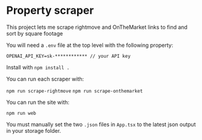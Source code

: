 # Property scraper
This project lets me scrape rightmove and OnTheMarket links to find and sort by square footage

You will need a `.env` file at the top level with the following property: 

```
OPENAI_API_KEY=sk-************ // your API key
```

Install with `npm install .`

You can run each scraper with: 

`npm run scrape-rightmove`
`npm run scrape-onthemarket`

You can run the site with:

`npm run web`

You must manually set the two `.json` files in `App.tsx` to the latest json output in your storage folder.
